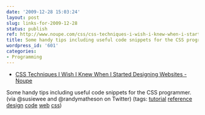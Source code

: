 ```yaml
---
date: '2009-12-28 15:03:24'
layout: post
slug: links-for-2009-12-28
status: publish
ref: http://www.noupe.com/css/css-techniques-i-wish-i-knew-when-i-started-designing-websites.html
title: Some handy tips including useful code snippets for the CSS programmer.
wordpress_id: '601'
categories:
- Programming
---
```


  * [CSS Techniques I Wish I Knew When I Started Designing Websites - Noupe](http://www.noupe.com/css/css-techniques-i-wish-i-knew-when-i-started-designing-websites.html)


Some handy tips including useful code snippets for the CSS programmer. (via @susiewee and @randymatheson on Twitter) (tags: [tutorial](http://delicious.com/eob/tutorial) [reference](http://delicious.com/eob/reference) [design](http://delicious.com/eob/design) [code](http://delicious.com/eob/code) [web](http://delicious.com/eob/web) [css](http://delicious.com/eob/css))



